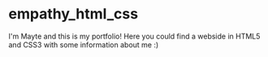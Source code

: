 # empathy_html_css
I'm Mayte and this is my portfolio!
Here you could find a webside in HTML5 and CSS3 with some information about me :)
